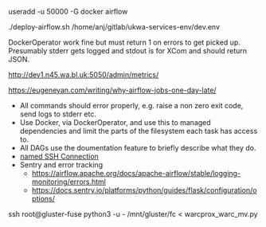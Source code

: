 

useradd -u 50000 -G docker airflow

./deploy-airflow.sh /home/anj/gitlab/ukwa-services-env/dev.env

DockerOperator work fine but must return 1 on errors to get picked up. Presumably stderr gets logged and stdout is for XCom and should return JSON.

http://dev1.n45.wa.bl.uk:5050/admin/metrics/


https://eugeneyan.com/writing/why-airflow-jobs-one-day-late/

- All commands should error properly, e.g. raise a non zero exit code, send logs to stderr etc.
- Use Docker, via DockerOperator, and use this to managed dependencies and limit the parts of the filesystem each task has access to.
- All DAGs use the doumentation feature to briefly describe what they do.
- [named SSH Connection](https://airflow.apache.org/docs/apache-airflow-providers-ssh/stable/connections/ssh.html)
- Sentry and error tracking
    - https://airflow.apache.org/docs/apache-airflow/stable/logging-monitoring/errors.html
    - https://docs.sentry.io/platforms/python/guides/flask/configuration/options/


ssh root@gluster-fuse python3 -u - /mnt/gluster/fc < warcprox_warc_mv.py
